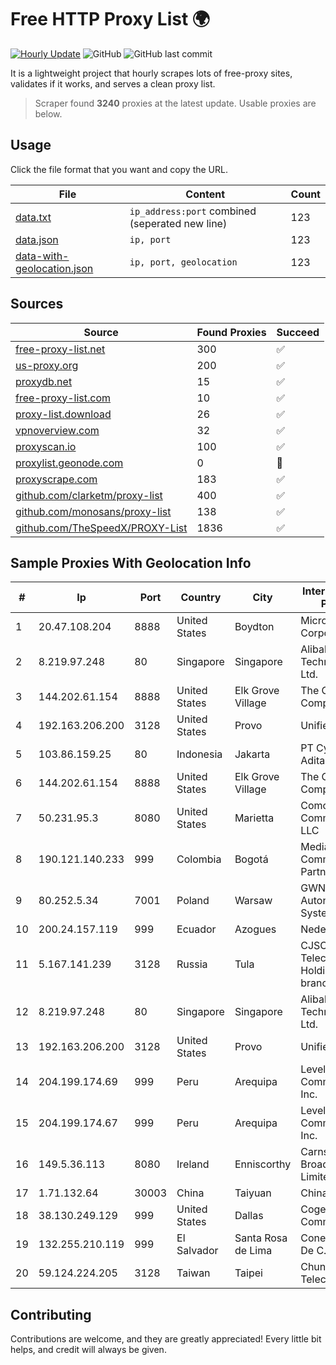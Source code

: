 
# Free HTTP Proxy List 🌍

[![Hourly Update](https://github.com/mertguvencli/http-proxy-list/actions/workflows/main.yml/badge.svg?branch=main)](https://github.com/mertguvencli/http-proxy-list/actions/workflows/main.yml)
![GitHub](https://img.shields.io/github/license/mertguvencli/http-proxy-list)
![GitHub last commit](https://img.shields.io/github/last-commit/mertguvencli/http-proxy-list)

It is a lightweight project that hourly scrapes lots of free-proxy sites, validates if it works, and serves a clean proxy list.


> Scraper found **3240** proxies at the latest update. Usable proxies are below.

## Usage

Click the file format that you want and copy the URL.


|File|Content|Count|
|----|-------|-----|
|[data.txt](https://raw.githubusercontent.com/mertguvencli/http-proxy-list/main/proxy-list/data.txt)|`ip_address:port` combined (seperated new line)|123|
|[data.json](https://raw.githubusercontent.com/mertguvencli/http-proxy-list/main/proxy-list/data.json)|`ip, port`|123|
|[data-with-geolocation.json](https://raw.githubusercontent.com/mertguvencli/http-proxy-list/main/proxy-list/data-with-geolocation.json)|`ip, port, geolocation`|123|

## Sources

|Source|Found Proxies|Succeed|
|------|-------------|-------|
|[free-proxy-list.net](https://free-proxy-list.net)|300|✅|
|[us-proxy.org](https://www.us-proxy.org)|200|✅|
|[proxydb.net](http://proxydb.net)|15|✅|
|[free-proxy-list.com](https://free-proxy-list.com/?page=&port=&type%5B%5D=http&type%5B%5D=https&up_time=0&search=Search)|10|✅|
|[proxy-list.download](https://www.proxy-list.download/HTTP)|26|✅|
|[vpnoverview.com](https://vpnoverview.com/privacy/anonymous-browsing/free-proxy-servers)|32|✅|
|[proxyscan.io](https://www.proxyscan.io)|100|✅|
|[proxylist.geonode.com](https://proxylist.geonode.com/api/proxy-list?limit=300&page=1&sort_by=lastChecked&sort_type=desc&protocols=http,https)|0|🚫|
|[proxyscrape.com](https://api.proxyscrape.com/v2/?request=displayproxies&protocol=http&timeout=10000&country=all&ssl=all&anonymity=all)|183|✅|
|[github.com/clarketm/proxy-list](https://raw.githubusercontent.com/clarketm/proxy-list/master/proxy-list-raw.txt)|400|✅|
|[github.com/monosans/proxy-list](https://raw.githubusercontent.com/monosans/proxy-list/main/proxies/http.txt)|138|✅|
|[github.com/TheSpeedX/PROXY-List](https://raw.githubusercontent.com/TheSpeedX/PROXY-List/master/http.txt)|1836|✅|


## Sample Proxies With Geolocation Info

|#|Ip|Port|Country|City|Internet Service Provider|
|-|--|----|-------|----|-------------------------|
|1|20.47.108.204|8888|United States|Boydton|Microsoft Corporation|
|2|8.219.97.248|80|Singapore|Singapore|Alibaba (US) Technology Co., Ltd.|
|3|144.202.61.154|8888|United States|Elk Grove Village|The Constant Company|
|4|192.163.206.200|3128|United States|Provo|Unified Layer|
|5|103.86.159.25|80|Indonesia|Jakarta|PT Cyberindo Aditama|
|6|144.202.61.154|8888|United States|Elk Grove Village|The Constant Company|
|7|50.231.95.3|8080|United States|Marietta|Comcast Cable Communications, LLC|
|8|190.121.140.233|999|Colombia|Bogotá|Media Commerce Partners S.A|
|9|80.252.5.34|7001|Poland|Warsaw|GWNET Autonomus System|
|10|200.24.157.119|999|Ecuador|Azogues|Nedetel S.A.|
|11|5.167.141.239|3128|Russia|Tula|CJSC "ER-Telecom Holding" Tula branch|
|12|8.219.97.248|80|Singapore|Singapore|Alibaba (US) Technology Co., Ltd.|
|13|192.163.206.200|3128|United States|Provo|Unified Layer|
|14|204.199.174.69|999|Peru|Arequipa|Level 3 Communications, Inc.|
|15|204.199.174.67|999|Peru|Arequipa|Level 3 Communications, Inc.|
|16|149.5.36.113|8080|Ireland|Enniscorthy|Carnsore Broadband Limited|
|17|1.71.132.64|30003|China|Taiyuan|Chinanet|
|18|38.130.249.129|999|United States|Dallas|Cogent Communications|
|19|132.255.210.119|999|El Salvador|Santa Rosa de Lima|Conective S.a. De C.V.|
|20|59.124.224.205|3128|Taiwan|Taipei|Chunghwa Telecom Co., Ltd.|



## Contributing

Contributions are welcome, and they are greatly appreciated! Every
little bit helps, and credit will always be given.

